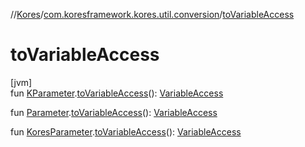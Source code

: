 //[Kores](../../index.md)/[com.koresframework.kores.util.conversion](index.md)/[toVariableAccess](to-variable-access.md)

# toVariableAccess

[jvm]\
fun [KParameter](https://kotlinlang.org/api/latest/jvm/stdlib/kotlin.reflect/-k-parameter/index.html).[toVariableAccess](to-variable-access.md)(): [VariableAccess](../com.koresframework.kores.base/-variable-access/index.md)

fun [Parameter](https://docs.oracle.com/javase/8/docs/api/java/lang/reflect/Parameter.html).[toVariableAccess](to-variable-access.md)(): [VariableAccess](../com.koresframework.kores.base/-variable-access/index.md)

fun [KoresParameter](../com.koresframework.kores.base/-kores-parameter/index.md).[toVariableAccess](to-variable-access.md)(): [VariableAccess](../com.koresframework.kores.base/-variable-access/index.md)
